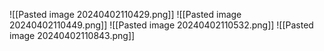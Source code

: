 ![[Pasted image 20240402110429.png]]
![[Pasted image 20240402110449.png]]
![[Pasted image 20240402110532.png]]
![[Pasted image 20240402110843.png]]

